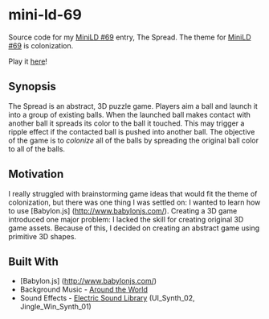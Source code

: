 # mini-ld-69
Source code for my [MiniLD #69](http://ludumdare.com/compo/2016/07/10/minild-69-colonization/) entry, The Spread.  The theme for [MiniLD #69](http://ludumdare.com/compo/2016/07/10/minild-69-colonization/) is colonization.

Play it [here](https://townsean.github.io/mini-ld-69/)!

## Synopsis

The Spread is an abstract, 3D puzzle game.  Players aim a ball and launch it into a group of existing balls.  When the launched ball makes contact with another ball it spreads its color to the ball it touched. This may trigger a ripple effect if the contacted ball is pushed into another ball.  The objective of the game is to *colonize* all of the balls by spreading the original ball color to all of the balls.

## Motivation

I really struggled with brainstorming game ideas that would fit the theme of colonization, but there was one thing I was settled on:  I wanted to learn how to use [Babylon.js] (http://www.babylonjs.com/).  Creating a 3D game introduced one major problem:  I lacked the skill for creating original 3D game assets.  Because of this, I decided on creating an abstract game using primitive 3D shapes.

## Built With
* [Babylon.js] (http://www.babylonjs.com/)
* Background Music - [Around the World](http://opengameart.org/content/around-the-world)
* Sound Effects - [Electric Sound Library](http://opengameart.org/content/electric-sound-effects-library) (UI_Synth_02, Jingle_Win_Synth_01)
